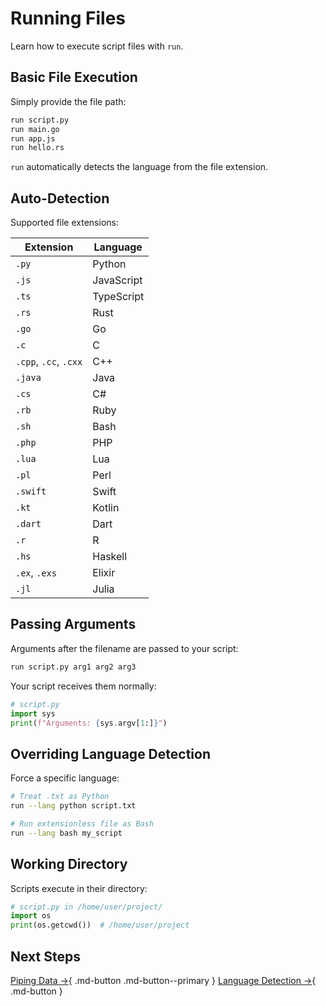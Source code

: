 # Running Files

Learn how to execute script files with `run`.

## Basic File Execution

Simply provide the file path:

```bash
run script.py
run main.go
run app.js
run hello.rs
```

`run` automatically detects the language from the file extension.

## Auto-Detection

Supported file extensions:

| Extension | Language |
|-----------|----------|
| `.py` | Python |
| `.js` | JavaScript |
| `.ts` | TypeScript |
| `.rs` | Rust |
| `.go` | Go |
| `.c` | C |
| `.cpp`, `.cc`, `.cxx` | C++ |
| `.java` | Java |
| `.cs` | C# |
| `.rb` | Ruby |
| `.sh` | Bash |
| `.php` | PHP |
| `.lua` | Lua |
| `.pl` | Perl |
| `.swift` | Swift |
| `.kt` | Kotlin |
| `.dart` | Dart |
| `.r` | R |
| `.hs` | Haskell |
| `.ex`, `.exs` | Elixir |
| `.jl` | Julia |

## Passing Arguments

Arguments after the filename are passed to your script:

```bash
run script.py arg1 arg2 arg3
```

Your script receives them normally:

```python
# script.py
import sys
print(f"Arguments: {sys.argv[1:]}")
```

## Overriding Language Detection

Force a specific language:

```bash
# Treat .txt as Python
run --lang python script.txt

# Run extensionless file as Bash
run --lang bash my_script
```

## Working Directory

Scripts execute in their directory:

```python
# script.py in /home/user/project/
import os
print(os.getcwd())  # /home/user/project
```

## Next Steps

[Piping Data →](piping-data.md){ .md-button .md-button--primary }
[Language Detection →](language-detection.md){ .md-button }
